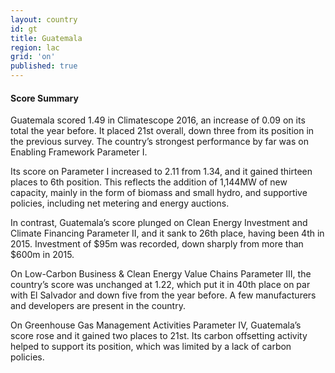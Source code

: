 ```yaml
---
layout: country
id: gt
title: Guatemala
region: lac
grid: 'on'
published: true
---
```




#### Score Summary

Guatemala scored 1.49 in Climatescope 2016, an increase of 0.09 on its total the year before. It placed 21st overall, down three from its position in the previous survey. The country’s strongest performance by far was on Enabling Framework Parameter I.

Its score on Parameter I increased to 2.11 from 1.34, and it gained thirteen places to 6th position. This reflects the addition of 1,144MW of new capacity, mainly in the form of biomass and small hydro, and supportive policies, including net metering and energy auctions.

In contrast, Guatemala’s score plunged on Clean Energy Investment and Climate Financing Parameter II, and it sank to 26th place, having been 4th in 2015. Investment of $95m was recorded, down sharply from more than $600m in 2015. 

On Low-Carbon Business & Clean Energy Value Chains Parameter III, the country’s score was unchanged at 1.22, which put it in 40th place on par with El Salvador and down five from the year before. A few manufacturers and developers are present in the country.

On Greenhouse Gas Management Activities Parameter IV, Guatemala’s score rose and it gained two places to 21st. Its carbon offsetting activity helped to support its position, which was limited by a lack of carbon policies.
